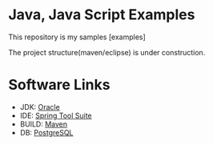 Java, Java Script Examples
==========================

This repository is my samples [examples]

The project structure(maven/eclipse) is under construction.

Software Links
==============

* JDK: [Oracle](http://www.oracle.com/technetwork/java/javase/downloads/index.html)
* IDE: [Spring Tool Suite](https://spring.io/tools/sts/all)
* BUILD: [Maven](http://maven.apache.org/download.cgi)
* DB: [PostgreSQL](http://www.postgresql.org/download)


